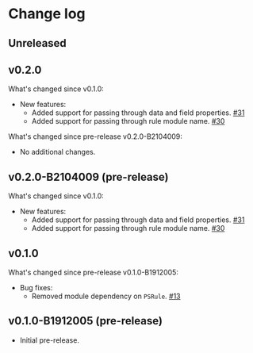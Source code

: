 # Change log

## Unreleased

## v0.2.0

What's changed since v0.1.0:

- New features:
  - Added support for passing through data and field properties. [#31](https://github.com/microsoft/PSRule.Monitor/issues/31)
  - Added support for passing through rule module name. [#30](https://github.com/microsoft/PSRule.Monitor/issues/30)

What's changed since pre-release v0.2.0-B2104009:

- No additional changes.

## v0.2.0-B2104009 (pre-release)

What's changed since v0.1.0:

- New features:
  - Added support for passing through data and field properties. [#31](https://github.com/microsoft/PSRule.Monitor/issues/31)
  - Added support for passing through rule module name. [#30](https://github.com/microsoft/PSRule.Monitor/issues/30)

## v0.1.0

What's changed since pre-release v0.1.0-B1912005:

- Bug fixes:
  - Removed module dependency on `PSRule`. [#13](https://github.com/microsoft/PSRule.Monitor/issues/13)

## v0.1.0-B1912005 (pre-release)

- Initial pre-release.
